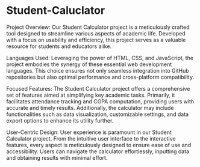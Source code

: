 ﻿# Student-Caluclator
Project Overview: Our Student Calculator project is a meticulously crafted tool designed to streamline various aspects of academic life. Developed with a focus on usability and efficiency, this project serves as a valuable resource for students and educators alike.

Languages Used: Leveraging the power of HTML, CSS, and JavaScript, the project embodies the synergy of these essential web development languages. This choice ensures not only seamless integration into GitHub repositories but also optimal performance and cross-platform compatibility.

Focused Features: The Student Calculator project offers a comprehensive set of features aimed at simplifying key academic tasks. Primarily, it facilitates attendance tracking and CGPA computation, providing users with accurate and timely results. Additionally, the calculator may include functionalities such as data visualization, customizable settings, and data export options to enhance its utility further.

User-Centric Design: User experience is paramount in our Student Calculator project. From the intuitive user interface to the interactive features, every aspect is meticulously designed to ensure ease of use and accessibility. Users can navigate the calculator effortlessly, inputting data and obtaining results with minimal effort.
